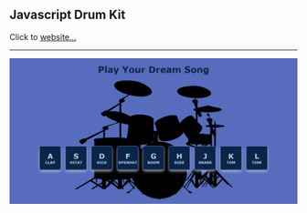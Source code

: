 ## Javascript Drum Kit

Click to [website...](https://ismetonursahin.github.io/DrumKit/)

---

![](/sound/drum-img.png)

